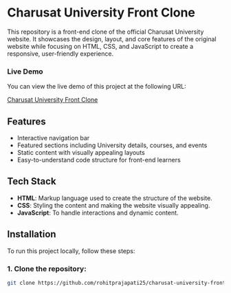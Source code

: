 # Charusat University Front Clone

This repository is a front-end clone of the official Charusat University website. It showcases the design, layout, and core features of the original website while focusing on HTML, CSS, and JavaScript to create a responsive, user-friendly experience.

### Live Demo

You can view the live demo of this project at the following URL:

[Charusat University Front Clone](https://rohitprajapati25.github.io/charusat-university-front-clone/)

## Features

- Interactive navigation bar
- Featured sections including University details, courses, and events
- Static content with visually appealing layouts
- Easy-to-understand code structure for front-end learners

## Tech Stack

- **HTML**: Markup language used to create the structure of the website.
- **CSS**: Styling the content and making the website visually appealing.
- **JavaScript**: To handle interactions and dynamic content.

## Installation

To run this project locally, follow these steps:

### 1. Clone the repository:

```bash
git clone https://github.com/rohitprajapati25/charusat-university-front-clone.git


